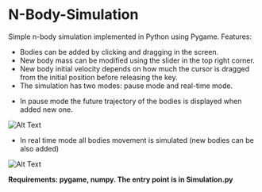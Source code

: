 # N-Body-Simulation
Simple n-body simulation implemented in Python using Pygame. 
Features:

- Bodies can be added by clicking and dragging in the screen.
- New body mass can be modified using the slider in the top right corner.
- New body initial velocity depends on how much the cursor is dragged from the initial position before releasing the key.
- The simulation has two modes: pause mode and real-time mode.
* In pause mode the future trajectory of the bodies is displayed when added new one.

![Alt Text](https://media3.giphy.com/media/5NN122XN4DYgXDLRN3/giphy.gif)


  * In real time mode all bodies movement is simulated (new bodies can be also added)

![Alt Text](https://media3.giphy.com/media/mzO7FhQaNjTkE0wAHx/giphy.gif)



**Requirements: pygame, numpy.
The entry point is in Simulation.py**
